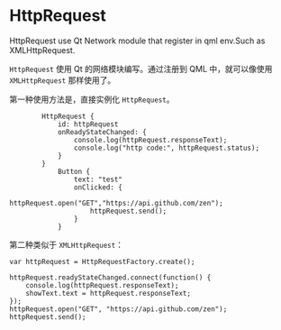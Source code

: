 # HttpRequest

HttpRequest use Qt Network module that register in qml env.Such as XMLHttpRequest.

`HttpRequest` 使用 Qt 的网络模块编写。通过注册到 QML 中，就可以像使用 `XMLHttpRequest` 那样使用了。

第一种使用方法是，直接实例化 `HttpRequest`。

```
        HttpRequest {
            id: httpRequest
            onReadyStateChanged: {
                console.log(httpRequest.responseText);
                console.log("http code:", httpRequest.status);
            }
        }
            Button {
                text: "test"
                onClicked: {
                    httpRequest.open("GET","https://api.github.com/zen");
                    httpRequest.send();
                }
            }
```

第二种类似于 `XMLHttpRequest`：

```
var httpRequest = HttpRequestFactory.create();

httpRequest.readyStateChanged.connect(function() {
    console.log(httpRequest.responseText);
    showText.text = httpRequest.responseText;
});
httpRequest.open("GET", "https://api.github.com/zen");
httpRequest.send();
```

